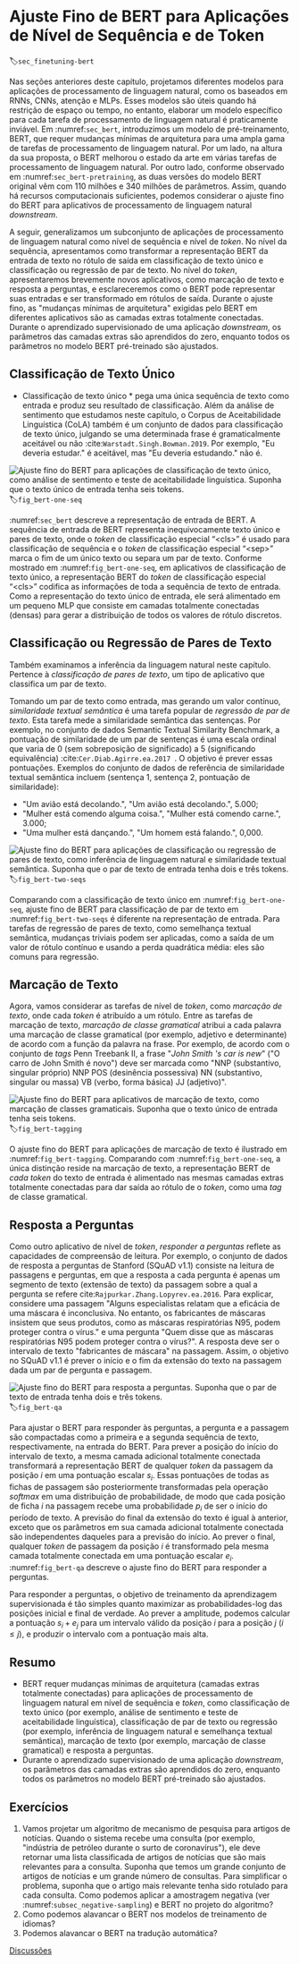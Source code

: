 # Ajuste Fino de BERT para Aplicações de Nível de Sequência e de Token
:label:`sec_finetuning-bert`

Nas seções anteriores deste capítulo, projetamos diferentes modelos para aplicações de processamento de linguagem natural, como os baseados em RNNs, CNNs, atenção e MLPs.
Esses modelos são úteis quando há restrição de espaço ou tempo,
no entanto, elaborar um modelo específico para cada tarefa de processamento de linguagem natural é praticamente inviável.
Em :numref:`sec_bert`, introduzimos um modelo de pré-treinamento, BERT, que requer mudanças mínimas de arquitetura para uma ampla gama de tarefas de processamento de linguagem natural.
Por um lado, na altura da sua proposta, o BERT melhorou o estado da arte em várias tarefas de processamento de linguagem natural.
Por outro lado, conforme observado em :numref:`sec_bert-pretraining`, as duas versões do modelo BERT original vêm com 110 milhões e 340 milhões de parâmetros.
Assim, quando há recursos computacionais suficientes, podemos considerar o ajuste fino do BERT para aplicativos de processamento de linguagem natural *downstream*.

A seguir, generalizamos um subconjunto de aplicações de processamento de linguagem natural como nível de sequência e nível de *token*.
No nível da sequência, apresentamos como transformar a representação BERT da entrada de texto no rótulo de saída em classificação de texto único e classificação ou regressão de par de texto.
No nível do *token*, apresentaremos brevemente novos aplicativos, como marcação de texto e resposta a perguntas, e esclareceremos como o BERT pode representar suas entradas e ser transformado em rótulos de saída.
Durante o ajuste fino, as "mudanças mínimas de arquitetura" exigidas pelo BERT em diferentes aplicativos são as camadas extras totalmente conectadas.
Durante o aprendizado supervisionado de uma aplicação *downstream*, os parâmetros das camadas extras são aprendidos do zero, enquanto todos os parâmetros no modelo BERT pré-treinado são ajustados.


## Classificação de Texto Único

* Classificação de texto único * pega uma única sequência de texto como entrada e produz seu resultado de classificação.
Além da análise de sentimento que estudamos neste capítulo,
o Corpus de Aceitabilidade Linguística (CoLA)
também é um conjunto de dados para classificação de texto único,
julgando se uma determinada frase é gramaticalmente aceitável ou não :cite:`Warstadt.Singh.Bowman.2019`.
Por exemplo, "Eu deveria estudar." é aceitável, mas "Eu deveria estudando." não é.

![Ajuste fino do BERT para aplicações de classificação de texto único, como análise de sentimento e teste de aceitabilidade linguística. Suponha que o texto único de entrada tenha seis *tokens*.](../img/bert-one-seq.svg)
:label:`fig_bert-one-seq`

:numref:`sec_bert` descreve a representação de entrada de BERT.
A sequência de entrada de BERT representa inequivocamente texto único e pares de texto, onde o *token* de classificação especial “&lt;cls&gt;” é usado para classificação de sequência e o *token* de classificação especial “&lt;sep&gt;” marca o fim de um único texto ou separa um par de texto.
Conforme mostrado em :numref:`fig_bert-one-seq`, em aplicativos de classificação de texto único, a representação BERT do *token* de classificação especial “&lt;cls&gt;” codifica as informações de toda a sequência de texto de entrada.
Como a representação do texto único de entrada, ele será alimentado em um pequeno MLP que consiste em camadas totalmente conectadas (densas) para gerar a distribuição de todos os valores de rótulo discretos.


## Classificação ou Regressão de Pares de Texto


Também examinamos a inferência da linguagem natural neste capítulo.
Pertence à *classificação de pares de texto*, um tipo de aplicativo que classifica um par de texto.

Tomando um par de texto como entrada, mas gerando um valor contínuo, *similaridade textual semântica* é uma tarefa popular de *regressão de par de texto*.
Esta tarefa mede a similaridade semântica das sentenças.
Por exemplo, no conjunto de dados Semantic Textual Similarity Benchmark, a pontuação de similaridade de um par de sentenças é uma escala ordinal que varia de 0 (sem sobreposição de significado) a 5 (significando equivalência) :cite:`Cer.Diab.Agirre.ea.2017 `.
O objetivo é prever essas pontuações.
Exemplos do conjunto de dados de referência de similaridade textual semântica incluem (sentença 1, sentença 2, pontuação de similaridade):

* "Um avião está decolando.", "Um avião está decolando.", 5.000;
* "Mulher está comendo alguma coisa.", "Mulher está comendo carne.", 3.000;
* "Uma mulher está dançando.", "Um homem está falando.", 0,000.

![Ajuste fino do BERT para aplicações de classificação ou regressão de pares de texto, como inferência de linguagem natural e similaridade textual semântica. Suponha que o par de texto de entrada tenha dois e três *tokens*.](../img/bert-two-seqs.svg)
:label:`fig_bert-two-seqs`

Comparando com a classificação de texto único em :numref:`fig_bert-one-seq`,
ajuste fino de BERT para classificação de par de texto em :numref:`fig_bert-two-seqs`
é diferente na representação de entrada.
Para tarefas de regressão de pares de texto, como semelhança textual semântica,
mudanças triviais podem ser aplicadas, como a saída de um valor de rótulo contínuo
e usando a perda quadrática média: eles são comuns para regressão.


## Marcação de Texto

Agora, vamos considerar as tarefas de nível de *token*, como *marcação de texto*,
onde cada *token* é atribuído a um rótulo.
Entre as tarefas de marcação de texto, *marcação de classe gramatical* atribui a cada palavra uma marcação de classe gramatical (por exemplo, adjetivo e determinante) de acordo com a função da palavra na frase.
Por exemplo, de acordo com o conjunto de *tags* Penn Treebank II, a frase "*John Smith 's car is new*" ("O carro de John Smith é novo") deve ser marcada como
"NNP (substantivo, singular próprio) NNP POS (desinência possessiva) NN (substantivo, singular ou massa) VB (verbo, forma básica) JJ (adjetivo)".

![Ajuste fino do BERT para aplicativos de marcação de texto, como marcação de classes gramaticais. Suponha que o texto único de entrada tenha seis *tokens*.](../img/bert-tagging.svg)
:label:`fig_bert-tagging`

O ajuste fino do BERT para aplicações de marcação de texto é ilustrado em :numref:`fig_bert-tagging`.
Comparando com :numref:`fig_bert-one-seq`, a única distinção reside na marcação de texto, a representação BERT de *cada token* do texto de entrada é alimentado nas mesmas camadas extras totalmente conectadas para dar saída ao rótulo de o *token*, como uma *tag* de classe gramatical.



## Resposta a Perguntas

Como outro aplicativo de nível de *token*, *responder a perguntas* reflete as capacidades de compreensão de leitura.
Por exemplo, o conjunto de dados de resposta a perguntas de Stanford (SQuAD v1.1) consiste na leitura de passagens e perguntas, em que a resposta a cada pergunta é apenas um segmento de texto (extensão de texto) da passagem sobre a qual a pergunta se refere cite:`Rajpurkar.Zhang.Lopyrev.ea.2016`.
Para explicar, considere uma passagem "Alguns especialistas relatam que a eficácia de uma máscara é inconclusiva. No entanto, os fabricantes de máscaras insistem que seus produtos, como as máscaras respiratórias N95, podem proteger contra o vírus." e uma pergunta "Quem disse que as máscaras respiratórias N95 podem proteger contra o vírus?". A resposta deve ser o intervalo de texto "fabricantes de máscara" na passagem. Assim, o objetivo no SQuAD v1.1 é prever o início e o fim da extensão do texto na passagem dada um par de pergunta e passagem.

![Ajuste fino do BERT para resposta a perguntas. Suponha que o par de texto de entrada tenha dois e três *tokens*.](../img/bert-qa.svg)
:label:`fig_bert-qa`

Para ajustar o BERT para responder às perguntas, a pergunta e a passagem são compactadas como a primeira e a segunda sequência de texto, respectivamente, na entrada do BERT.
Para prever a posição do início do intervalo de texto, a mesma camada adicional totalmente conectada transformará a representação BERT de qualquer *token* da passagem da posição $i$ em uma pontuação escalar $s_i$.
Essas pontuações de todas as fichas de passagem são posteriormente transformadas pela operação *softmax* em uma distribuição de probabilidade, de modo que cada posição de ficha $i$ na passagem recebe uma probabilidade $p_i$ de ser o início do período de texto.
A previsão do final da extensão do texto é igual à anterior, exceto que os parâmetros em sua camada adicional totalmente conectada são independentes daqueles para a previsão do início.
Ao prever o final, qualquer *token* de passagem da posição $i$ é transformado pela mesma camada totalmente conectada em uma pontuação escalar $e_i$.
:numref:`fig_bert-qa` descreve o ajuste fino do BERT para responder a perguntas.

Para responder a perguntas,
o objetivo de treinamento da aprendizagem supervisionada é tão simples quanto
maximizar as probabilidades-log das posições inicial e final de verdade.
Ao prever a amplitude,
podemos calcular a pontuação $s_i + e_j$ para um intervalo válido
da posição $i$ para a posição $j$ ($i \leq j$),
e produzir o intervalo com a pontuação mais alta.


## Resumo

* BERT requer mudanças mínimas de arquitetura (camadas extras totalmente conectadas) para aplicações de processamento de linguagem natural em nível de sequência e *token*, como classificação de texto único (por exemplo, análise de sentimento e teste de aceitabilidade linguística), classificação de par de texto ou regressão (por exemplo, inferência de linguagem natural e semelhança textual semântica), marcação de texto (por exemplo, marcação de classe gramatical) e resposta a perguntas.
* Durante o aprendizado supervisionado de uma aplicação *downstream*, os parâmetros das camadas extras são aprendidos do zero, enquanto todos os parâmetros no modelo BERT pré-treinado são ajustados.



## Exercícios

1. Vamos projetar um algoritmo de mecanismo de pesquisa para artigos de notícias. Quando o sistema recebe uma consulta (por exemplo, "indústria de petróleo durante o surto de coronavírus"), ele deve retornar uma lista classificada de artigos de notícias que são mais relevantes para a consulta. Suponha que temos um grande conjunto de artigos de notícias e um grande número de consultas. Para simplificar o problema, suponha que o artigo mais relevante tenha sido rotulado para cada consulta. Como podemos aplicar a amostragem negativa (ver :numref:`subsec_negative-sampling`) e BERT no projeto do algoritmo?
1. Como podemos alavancar o BERT nos modelos de treinamento de idiomas?
1. Podemos alavancar o BERT na tradução automática?

[Discussões](https://discuss.d2l.ai/t/396)
<!--stackedit_data:
eyJoaXN0b3J5IjpbMTk2NzYxNjUwOCw0Mzk0ODgyOTUsMzE0NT
cxNjYzLC0xODAxMTk4NjIsLTM3NTkxMzg2MSwtNjM4MjE5NzMx
XX0=
-->